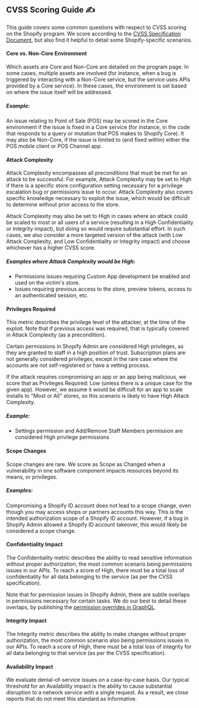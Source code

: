 ## CVSS Scoring Guide  ✍️

This guide covers some common questions with respect to CVSS scoring on the Shopify program. We score according to the [CVSS Specification Document](https://www.first.org/cvss/v3.0/specification-document), but also find it helpful to detail some Shopify-specific scenarios.

#### Core vs. Non-Core Environment
Which assets are Core and Non-Core are detailed on the program page. In some cases, multiple assets are involved (for instance, when a bug is triggered by interacting with a Non-Core service, but the service uses APIs provided by a Core service). In these cases, the environment is set based on where the issue itself will be addressed. 

##### Example:
An issue relating to Point of Sale (POS) may be scored in the Core environment if the issue is fixed in a Core service (for instance, in the code that responds to a query or mutation that POS makes to Shopify Core). It may also be Non-Core, if the issue is limited to (and fixed within) either the POS mobile client or POS Channel app.  

#### Attack Complexity
Attack Complexity encompasses all preconditions that must be met for an attack to be successful. For example, Attack Complexity may be set to High if there is a specific store configuration setting necessary for a privilege escalation bug or permissions issue to occur. Attack Complexity also covers specific knowledge necessary to exploit the issue, which would be difficult to determine without prior access to the store. 

Attack Complexity may also be set to High in cases where an attack could be scaled to most or all users of a service (resulting in a High Confidentiality or Integrity impact), but doing so would require substantial effort. In such cases, we also consider a more targeted version of the attack (with Low Attack Complexity, and Low Confidentiality or Integrity impact) and choose whichever has a higher CVSS score.

##### Examples where Attack Complexity would be High:
* Permissions issues requiring Custom App development be enabled and used on the victim's store.
* Issues requiring previous access to the store, preview tokens, access to an authenticated session, etc.

#### Privileges Required
This metric describes the privilege level of the attacker, at the time of the exploit. Note that if previous access was required, that is typically covered in Attack Complexity (as a precondition).

Certain permissions in Shopify Admin are considered High privileges, as they are granted to staff in a high position of trust. Subscription plans are not generally considered privileges, except in the rare case where the accounts are not self-registered or have a vetting process.

If the attack requires compromising an app or an app being malicious, we score that as Privileges Required: Low (unless there is a unique case for the given app). However, we assume it would be difficult for an app to scale installs to "Most or All" stores, so this scenario is likely to have High Attack Complexity.  

##### Example:
* Settings permission and Add/Remove Staff Members permission are considered High privilege permissions

#### Scope Changes
Scope changes are rare. We score as Scope as Changed when a vulnerability in one software component impacts resources beyond its means, or privileges. 

##### Examples:
Compromising a Shopify ID account does not lead to a scope change, even though you may access shops or partners accounts this way. This is the intended authorization scope of a Shopify ID account. However, if a bug in Shopify Admin allowed a Shopify ID account takeover, this would likely be considered a scope change.  

#### Confidentiality Impact
The Confidentiality metric describes the ability to read sensitive information without proper authorization, the most common scenario being permissions issues in our APIs. To reach a score of High, there must be a total loss of confidentiality for all data belonging to the service (as per the CVSS specification).

Note that for permission issues in Shopify Admin, there are subtle overlaps in permissions necessary for certain tasks. We do our best to detail these overlaps, by publishing the [permission overrides in GraphQL](graphql/permission_overrides.md).

#### Integrity Impact
The Integrity metric describes the ability to make changes without proper authorization, the most common scenario also being permissions issues in our APIs. To reach a score of High, there must be a total loss of integrity for all data belonging to that service (as per the CVSS specification).

#### Availability Impact
We evaluate denial-of-service issues on a case-by-case basis. Our typical threshold for an Availability impact is the ability to cause substantial disruption to a network service with a single request. As a result, we close reports that do not meet this standard as Informative.

